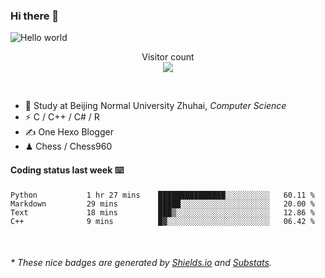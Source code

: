 ### Hi there 👋


<img src="https://raw.githubusercontent.com/sagar-viradiya/sagar-viradiya/master/resources/banner.png" alt="Hello world">
<p align="center"> 
  Visitor count<br/>
  <img src="https://profile-counter.glitch.me/youszoe/count.svg" />
</p>

<br/>


- 🍻  Study at Beijing Normal University Zhuhai, _Computer Science_
- ⚡  C / C++ / C# / R
- ✍️  One Hexo Blogger
- ♟  Chess / Chess960 


#### Coding status last week ⌨️

<!--START_SECTION:waka-->
```text
Python           1 hr 27 mins    ███████████████░░░░░░░░░░   60.11 % 
Markdown         29 mins         █████░░░░░░░░░░░░░░░░░░░░   20.00 % 
Text             18 mins         ███▒░░░░░░░░░░░░░░░░░░░░░   12.86 % 
C++              9 mins          █▓░░░░░░░░░░░░░░░░░░░░░░░   06.42 % 
```
<!--END_SECTION:waka-->

<br/>

<center><img src="http://ghchart.rshah.org/409ba5/yousazoe" alt="" /></center>


<h6>* These nice badges are generated by <a href="https://shields.io/">Shields.io</a> and <a href="https://github.com/spencerwooo/Substats">Substats</a>.</h6>
